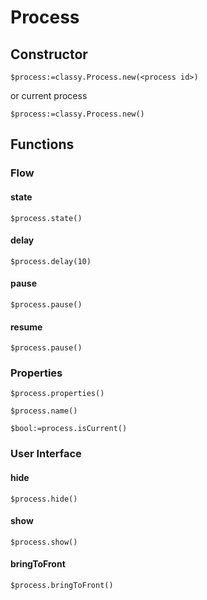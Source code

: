 ﻿# Process

## Constructor

```4d
$process:=classy.Process.new(<process id>)
```

or current process

```4d
$process:=classy.Process.new()
```

## Functions

### Flow

#### state

```4d
$process.state()
```

#### delay

```4d
$process.delay(10)
```

#### pause

```4d
$process.pause()
```

#### resume

```4d
$process.pause()
```

### Properties

```4d
$process.properties()
```

```4d
$process.name()
```

```4d
$bool:=process.isCurrent()
```

### User Interface

#### hide

```4d
$process.hide()
```
#### show

```4d
$process.show()
```

#### bringToFront

```4d
$process.bringToFront()
```

